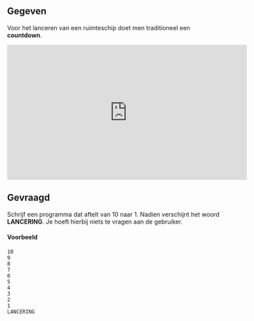 ## Gegeven
Voor het lanceren van een ruimteschip doet men traditioneel een **countdown**.

<div class="hidden-print">
    <div class="dodona-centered-group">
    <iframe width="560" height="315" src="https://www.youtube.com/embed/1U6xbpYRia8" title="YouTube video player" frameborder="0" allow="accelerometer; autoplay; clipboard-write; encrypted-media; gyroscope; picture-in-picture" allowfullscreen></iframe>
    </div>
</div>

## Gevraagd

Schrijf een programma dat aftelt van 10 naar 1. Nadien verschijnt het woord **LANCERING**. Je hoeft hierbij niets te vragen aan de gebruiker.

#### Voorbeeld
```
10
9
8
7
6
5
4
3
2
1
LANCERING
```